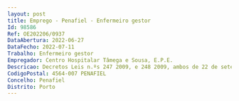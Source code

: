 ```yaml
--- 
layout: post
title: Emprego - Penafiel - Enfermeiro gestor
Id: 98586
Ref: OE202206/0937
DataAbertura: 2022-06-27
DataFecho: 2022-07-11
Trabalho: Enfermeiro gestor
Empregador: Centro Hospitalar Tâmega e Sousa, E.P.E.
Descricao: Decretos Leis n.ºs 247 2009, e 248 2009, ambos de 22 de setembro na redação que lhes foi conferida pelo Decreto Lei n.º 71 2019, de 27 de maio e Portaria n.º 153 2020, de 23 de junho
CodigoPostal: 4564-007 PENAFIEL
Concelho: Penafiel
Distrito: Porto
--- 
```

